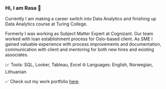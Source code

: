 ### Hi, I am Rasa 👋

Currently I am making a career switch into Data Analytics and finishing up Data Analytics course at Turing College.

Formerly I was working as Subject Matter Expert at Cognizant. Our team worked with loan establishment process for Oslo-based client. As SME I gained valuable experience with process improvements and documentation, communication with client and mentoring for both new hires and existing associates. 

:chart_with_upwards_trend: Tools: SQL, Looker, Tableau, Excel 
:globe_with_meridians: Languages: English, Norwegian, Lithuanian

:white_check_mark: Check out my work portfolio [here](https://rasmat001.github.io/Rasa_Portfolio/).

